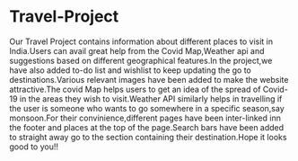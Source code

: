 # Travel-Project
Our Travel Project contains information about different places to visit in India.Users can avail great help from the Covid Map,Weather api and suggestions based on different geographical features.In the project,we have also added to-do list and wishlist to keep updating the go to destinations.Various relevant images have been added to make the website attractive.The covid Map helps users to get an idea of the spread of Covid-19 in the areas they wish to visit.Weather API similarly helps in travelling if the user is someone who wants to go somewhere in a specific season,say monsoon.For their convinience,different pages have been inter-linked inn the footer and places at the top of the page.Search bars have been added to straight away go to the section containing their destination.Hope it looks good to you!!


